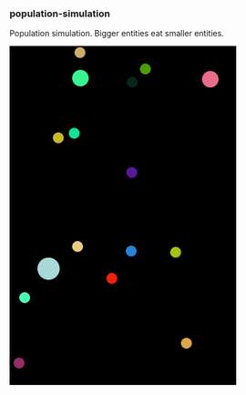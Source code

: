 ### population-simulation

Population simulation. Bigger entities eat smaller entities.

![eating](eating.gif)
